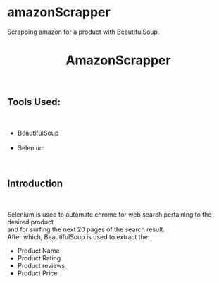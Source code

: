 # amazonScrapper
Scrapping amazon for a product with BeautifulSoup.
<h1 align="center">AmazonScrapper</h1>
<br>
<h2>Tools Used:</h2>
<br>
<ul>
<li>BeautifulSoup</li><br>
<li>Selenium</li>
</ul>
<br>
<h2>Introduction</h2><br>
<p>Selenium is used to automate chrome for web search pertaining to the desired product<br>
and for surfing the next 20 pages of the search result.<br>
After which, BeautifulSoup is used to extract the:
<ul>
<li>Product Name</li>
<li>Product Rating</li>
<li>Product reviews</li>
<li>Product Price</li>
</ul></p>
